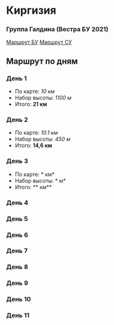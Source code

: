 # Киргизия
### Группа Галдина (Вестра БУ 2021)

[Маршрут БУ](https://nakarte.me/#m=11/39.81856/72.81910&l=I/Wp&nktl=MUHmL__d21jV-bZvsOV13g)
[Маршрут СУ](https://nakarte.me/#m=12/39.83767/72.58993&l=T/Wp&nktl=g3Ko3kImWNLikTxdrrmFPg)

## Маршрут по дням

### День 1
- По карте: *10 км*
- Набор высоты: *1100 м*
- Итого: **21 км**

### День 2
- По карте: *10.1 км*
- Набор высоты: *450 м*
- Итого: **14,6 км**

### День 3
- По карте: * км*
- Набор высоты: * м*
- Итого: ** км**

### День 4
### День 5
### День 6
### День 7
### День 8
### День 9
### День 10
### День 11
